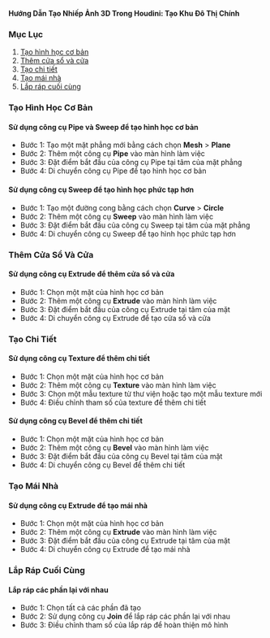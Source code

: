 **Hướng Dẫn Tạo Nhiếp Ảnh 3D Trong Houdini: Tạo Khu Đô Thị Chính**

### Mục Lục
1. [Tạo hình học cơ bản](#tạo-hình-học-cơ-bản)
2. [Thêm cửa sổ và cửa](#thêm-cửa-sổ-va-cửa)
3. [Tạo chi tiết](#tạo-chi-tiết)
4. [Tạo mái nhà](#tạo-mái-nhà)
5. [Lắp ráp cuối cùng](#lắp-ráp-đúng-kỳ)

### Tạo Hình Học Cơ Bản
#### Sử dụng công cụ Pipe và Sweep để tạo hình học cơ bản

* Bước 1: Tạo một mặt phẳng mới bằng cách chọn **Mesh** > **Plane**
* Bước 2: Thêm một công cụ **Pipe** vào màn hình làm việc
* Bước 3: Đặt điểm bắt đầu của công cụ Pipe tại tâm của mặt phẳng
* Bước 4: Di chuyển công cụ Pipe để tạo hình học cơ bản

#### Sử dụng công cụ Sweep để tạo hình học phức tạp hơn

* Bước 1: Tạo một đường cong bằng cách chọn **Curve** > **Circle**
* Bước 2: Thêm một công cụ **Sweep** vào màn hình làm việc
* Bước 3: Đặt điểm bắt đầu của công cụ Sweep tại tâm của mặt phẳng
* Bước 4: Di chuyển công cụ Sweep để tạo hình học phức tạp hơn

### Thêm Cửa Sổ Và Cửa
#### Sử dụng công cụ Extrude để thêm cửa sổ và cửa

* Bước 1: Chọn một mặt của hình học cơ bản
* Bước 2: Thêm một công cụ **Extrude** vào màn hình làm việc
* Bước 3: Đặt điểm bắt đầu của công cụ Extrude tại tâm của mặt
* Bước 4: Di chuyển công cụ Extrude để tạo cửa sổ và cửa

### Tạo Chi Tiết
#### Sử dụng công cụ Texture để thêm chi tiết

* Bước 1: Chọn một mặt của hình học cơ bản
* Bước 2: Thêm một công cụ **Texture** vào màn hình làm việc
* Bước 3: Chọn một mẫu texture từ thư viện hoặc tạo một mẫu texture mới
* Bước 4: Điều chỉnh tham số của texture để thêm chi tiết

#### Sử dụng công cụ Bevel để thêm chi tiết

* Bước 1: Chọn một mặt của hình học cơ bản
* Bước 2: Thêm một công cụ **Bevel** vào màn hình làm việc
* Bước 3: Đặt điểm bắt đầu của công cụ Bevel tại tâm của mặt
* Bước 4: Di chuyển công cụ Bevel để thêm chi tiết

### Tạo Mái Nhà
#### Sử dụng công cụ Extrude để tạo mái nhà

* Bước 1: Chọn một mặt của hình học cơ bản
* Bước 2: Thêm một công cụ **Extrude** vào màn hình làm việc
* Bước 3: Đặt điểm bắt đầu của công cụ Extrude tại tâm của mặt
* Bước 4: Di chuyển công cụ Extrude để tạo mái nhà

### Lắp Ráp Cuối Cùng
#### Lắp ráp các phần lại với nhau

* Bước 1: Chọn tất cả các phần đã tạo
* Bước 2: Sử dụng công cụ **Join** để lắp ráp các phần lại với nhau
* Bước 3: Điều chỉnh tham số của lắp ráp để hoàn thiện mô hình